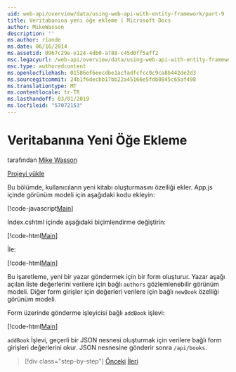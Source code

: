 ```yaml
---
uid: web-api/overview/data/using-web-api-with-entity-framework/part-9
title: Veritabanına yeni öğe ekleme | Microsoft Docs
author: MikeWasson
description: ''
ms.author: riande
ms.date: 06/16/2014
ms.assetid: 0967c29e-e124-4db0-a788-c45d0ff5aff2
msc.legacyurl: /web-api/overview/data/using-web-api-with-entity-framework/part-9
msc.type: authoredcontent
ms.openlocfilehash: 01586ef6eecdbe1acfadfcfcc0c9ca8b442de2d3
ms.sourcegitcommit: 24b1f6decbb17bb22a45166e5fdb0845c65af498
ms.translationtype: MT
ms.contentlocale: tr-TR
ms.lasthandoff: 03/01/2019
ms.locfileid: "57072153"
---
```

<a name="add-a-new-item-to-the-database"></a>Veritabanına Yeni Öğe Ekleme
====================
tarafından [Mike Wasson](https://github.com/MikeWasson)

[Projeyi yükle](https://github.com/MikeWasson/BookService)

Bu bölümde, kullanıcıların yeni kitabı oluşturmasını özelliği ekler. App.js içinde görünüm modeli için aşağıdaki kodu ekleyin:

[!code-javascript[Main](part-9/samples/sample1.js)]

Index.cshtml içinde aşağıdaki biçimlendirme değiştirin:

[!code-html[Main](part-9/samples/sample2.html)]

İle:

[!code-html[Main](part-9/samples/sample3.html)]

Bu işaretleme, yeni bir yazar göndermek için bir form oluşturur. Yazar aşağı açılan liste değerlerini verilere için bağlı `authors` gözlemlenebilir görünüm modeli. Diğer form girişler için değerleri verilere için bağlı `newBook` özelliği görünüm modeli.

Form üzerinde gönderme işleyicisi bağlı `addBook` işlevi:

[!code-html[Main](part-9/samples/sample4.html)]

`addBook` İşlevi, geçerli bir JSON nesnesi oluşturmak için verilere bağlı form girişleri değerlerini okur. JSON nesnesine gönderir sonra `/api/books`.

> [!div class="step-by-step"]
> [Önceki](part-8.md)
> [İleri](part-10.md)
